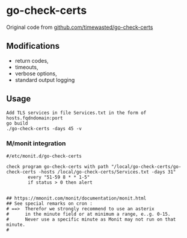 # go-check-certs

Original code from [github.com/timewasted/go-check-certs](https://github.com/timewasted/go-check-certs)

## Modifications

* return codes,
* timeouts,
* verbose options,
* standard output logging

## Usage

```shell
Add TLS services in file Services.txt in the form of hosts.fqdndomain:port
go build
./go-check-certs -days 45 -v 
```

### M/monit integration

```shell
#/etc/monit.d/go-check-certs

check program go-check-certs with path "/local/go-check-certs/go-check-certs -hosts /local/go-check-certs/Services.txt -days 31"
        every "51-59 8 * * 1-5"
        if status > 0 then alert


## https://mmonit.com/monit/documentation/monit.html
## See special remarks on cron :
# ==>  Therefor we strongly recommend to use an asterix 
#      in the minute field or at minimum a range, e..g. 0-15. 
#      Never use a specific minute as Monit may not run on that minute.
#
```
